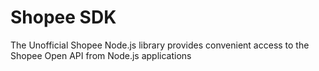 # Shopee SDK

The Unofficial Shopee Node.js library provides convenient access to the Shopee Open API from Node.js applications